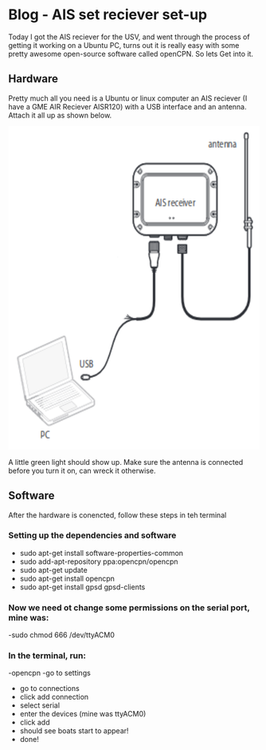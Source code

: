 # Blog - AIS set reciever set-up
Today I got the AIS reciever for the USV, and went through the process of getting it working on a Ubuntu PC, turns out it is really easy with some pretty awesome open-source software called openCPN. So lets Get into it.

## Hardware

Pretty much all you need is a Ubuntu or linux computer an AIS reciever (I have a GME AIR Reciever AISR120) with a USB interface and an antenna. Attach it all up as shown below.

<p align="center">
  <img width="599" height="647" src="https://github.com/Hubes92/GRIM/blob/master/images/hardware.png">
</p>
 
 A little green light should show up. Make sure the antenna is connected before you turn it on, can wreck it otherwise. 

## Software 
After the hardware is conencted, follow these steps in teh terminal

### Setting up the dependencies and software 
  - sudo apt-get install software-properties-common
  - sudo add-apt-repository ppa:opencpn/opencpn
  - sudo apt-get update
  - sudo apt-get install opencpn
  - sudo apt-get install gpsd gpsd-clients

### Now we need ot change some permissions on the serial port, mine was:
  -sudo chmod 666 /dev/ttyACM0

### In the terminal, run:
  -opencpn 
  -go to settings
  - go to connections
  - click add connection
  - select serial
  - enter the devices (mine was ttyACM0)
  - click add
  - should see boats start to appear! 
  - done!
